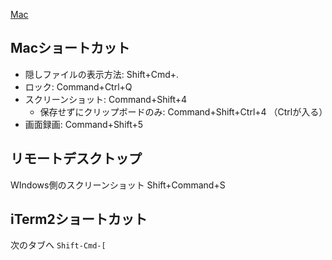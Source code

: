 [Mac](Mac)

## Macショートカット

- 隠しファイルの表示方法: Shift+Cmd+.
- ロック: Command+Ctrl+Q
- スクリーンショット: Command+Shift+4
  - 保存せずにクリップボードのみ: Command+Shift+Ctrl+4 （Ctrlが入る）
- 画面録画: Command+Shift+5

## リモートデスクトップ

WIndows側のスクリーンショット Shift+Command+S

## iTerm2ショートカット

次のタブへ `Shift-Cmd-[`


